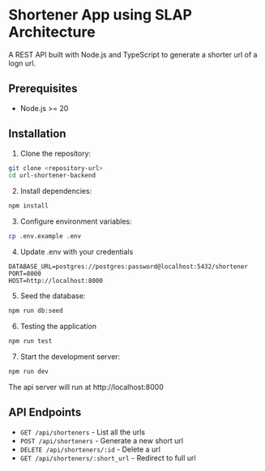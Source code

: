 # Shortener App using SLAP Architecture
A REST API built with Node.js and TypeScript to generate a shorter url of a logn url.

## Prerequisites
- Node.js >= 20

## Installation
1. Clone the repository:
```bash
git clone <repository-url>
cd url-shortener-backend
```

2. Install dependencies:
```bash
npm install
```

3. Configure environment variables:
```bash
cp .env.example .env
```

4. Update .env with your credentials
```
DATABASE_URL=postgres://postgres:password@localhost:5432/shortener
PORT=8000
HOST=http://localhost:8000
```

5. Seed the database:
```bash
npm run db:seed
```

6. Testing the application
```bash
npm run test
```

7. Start the development server:
```bash
npm run dev
```

The api server will run at http://localhost:8000

## API Endpoints
- `GET /api/shorteners` - List all the urls
- `POST /api/shorteners` - Generate a new short url
- `DELETE /api/shorteners/:id` - Delete a url
- `GET /api/shorteners/:short_url` - Redirect to full url